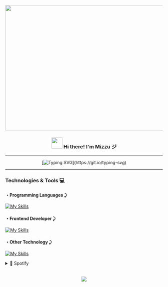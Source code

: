 <!-- Heading -->

<div align="center">
<!-- Img -->
  <img align="center" height="400px" width="700px" src="https://media.tenor.com/On7nVJgMM7YAAAAC/your-name-kimi-no-na-wa.giff"  />

<h3 align="center"><img src = "https://78.media.tumblr.com/4a4cd42f174892bbdeaa1d2158d085e3/tumblr_off5nbmTS71rz9hl6o3_500.gif" height="35px" width = 35px> Hi there! I'm Mizzu ジ</h3>

---

[![Typing SVG](https://readme-typing-svg.demolab.com?font=JetBrains&pause=1000&color=A846DC&random=false&width=435&lines=+Transforming+ideas+into+reality...;Code%2C+coffee%2C+and+passion...;Passionate+about+growth...)](https://git.io/typing-svg)

---

<div align="left">
 <h3>Technologies & Tools 💻</h4>
  
 <h4>・Programming Languages ⤸</h4>
 
[![My Skills](https://skillicons.dev/icons?i=python,js,dart)](https://skillicons.dev) 
<h4>・Frontend Developer ⤸</h4>
  
[![My Skills](https://skillicons.dev/icons?i=html,css,bootstrap,tailwind)](https://skillicons.dev)
<h4>・Other Technology ⤸</h4>

[![My Skills](https://skillicons.dev/icons?i=flutter,django,flask)](https://skillicons.dev)

<details>
  <summary>🎵 Spotify</summary>
  
![Alt text](https://spotify-recently-played-readme.vercel.app/api?user=31t5ldnl22dk6cziqtedriwbgera)
</details>
</div>
<br clear="both">

<br clear="both">

<div align="center">
  <img src="https://visitor-badge.laobi.icu/badge?page_id=Mizzu.Mizzu&left_color=indigo&right_color=slategray"  />
</div>

###

</div>

